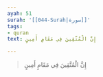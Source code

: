```yaml
---
ayah: 51
surah: '[[044-Surah|سورة]]'
tags:
- quran
text: إِنَّ الْمُتَّقِينَ فِي مَقَامٍ أَمِينٍ

---
```

> إِنَّ الْمُتَّقِينَ فِي مَقَامٍ أَمِينٍ
